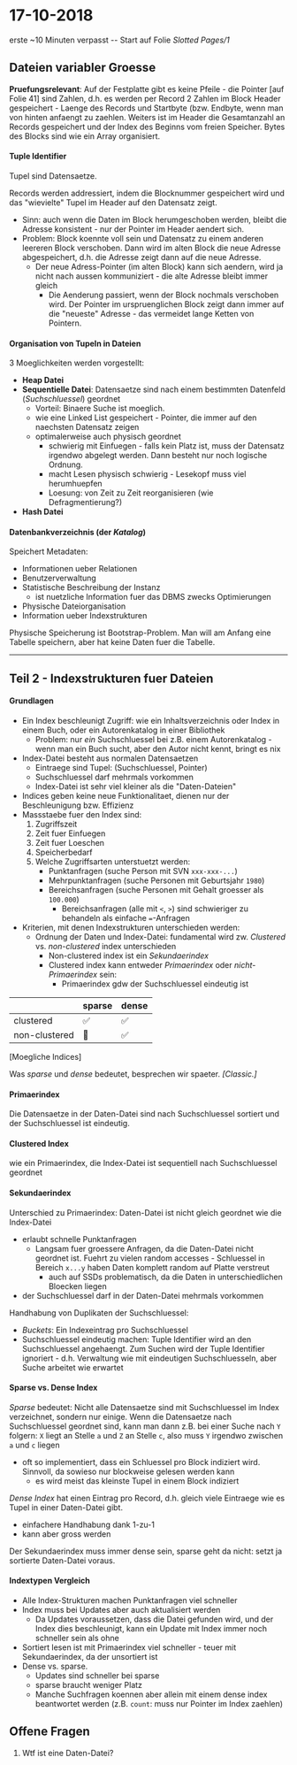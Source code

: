 # 17-10-2018

erste ~10 Minuten verpasst -- Start auf Folie *Slotted Pages/1*

<!--TOC-->

## Dateien variabler Groesse

**Pruefungsrelevant**: Auf der Festplatte gibt es keine Pfeile - die Pointer [auf Folie 41] sind Zahlen, d.h. es werden per Record 2 Zahlen im Block Header gespeichert - Laenge des Records und Startbyte (bzw. Endbyte, wenn man von hinten anfaengt zu zaehlen. Weiters ist im Header die Gesamtanzahl an Records gespeichert und der Index des Beginns vom freien Speicher. Bytes des Blocks sind wie ein Array organisiert.

#### Tuple Identifier

Tupel sind Datensaetze.

Records werden addressiert, indem die Blocknummer gespeichert wird und das "wievielte" Tupel im Header auf den Datensatz zeigt.

* Sinn: auch wenn die Daten im Block herumgeschoben werden, bleibt die Adresse konsistent - nur der Pointer im Header aendert sich.
* Problem: Block koennte voll sein und Datensatz zu einem anderen leereren Block verschoben. Dann wird im alten Block die neue Adresse abgespeichert, d.h. die Adresse zeigt dann auf die neue Adresse.
    * Der neue Adress-Pointer (im alten Block) kann sich aendern, wird ja nicht nach aussen kommuniziert - die alte Adresse bleibt immer gleich
        * Die Aenderung passiert, wenn der Block nochmals verschoben wird. Der Pointer im urspruenglichen Block zeigt dann immer auf die "neueste" Adresse - das vermeidet lange Ketten von Pointern.

#### Organisation von Tupeln in Dateien

3 Moeglichkeiten werden vorgestellt:

* **Heap Datei**
* **Sequentielle Datei**: Datensaetze sind nach einem bestimmten Datenfeld (*Suchschluessel*) geordnet
    * Vorteil: Binaere Suche ist moeglich. 
    * wie eine Linked List gespeichert - Pointer, die immer auf den naechsten Datensatz zeigen
    * optimalerweise auch physisch geordnet
        * schwierig mit Einfuegen - falls kein Platz ist, muss der Datensatz irgendwo abgelegt werden. Dann besteht nur noch logische Ordnung.
        * macht Lesen physisch schwierig - Lesekopf muss viel herumhuepfen
        * Loesung: von Zeit zu Zeit reorganisieren (wie Defragmentierung?)
* **Hash Datei**

#### Datenbankverzeichnis (der *Katalog*)

Speichert Metadaten:

* Informationen ueber Relationen
* Benutzerverwaltung
* Statistische Beschreibung der Instanz
    * ist nuetzliche Information fuer das DBMS zwecks Optimierungen
* Physische Dateiorganisation
* Information ueber Indexstrukturen

Physische Speicherung ist Bootstrap-Problem. Man will am Anfang eine Tabelle speichern, aber hat keine Daten fuer die Tabelle.

--- 

## Teil 2 - Indexstrukturen fuer Dateien

#### Grundlagen

* Ein Index beschleunigt Zugriff: wie ein Inhaltsverzeichnis oder Index in einem Buch, oder ein Autorenkatalog in einer Bibliothek
    * Problem: nur *ein* Suchschluessel bei z.B. einem Autorenkatalog - wenn man ein Buch sucht, aber den Autor nicht kennt, bringt es nix
* Index-Datei besteht aus normalen Datensaetzen
    * Eintraege sind Tupel: (Suchschluessel, Pointer)
    * Suchschluessel darf mehrmals vorkommen
    * Index-Datei ist sehr viel kleiner als die "Daten-Dateien"
* Indices geben keine neue Funktionalitaet, dienen nur der Beschleunigung bzw. Effizienz
* Massstaebe fuer den Index sind:
    1. Zugriffszeit
    2. Zeit fuer Einfuegen
    3. Zeit fuer Loeschen
    4. Speicherbedarf
    5. Welche Zugriffsarten unterstuetzt werden:
        * Punktanfragen (suche Person mit SVN ```xxx-xxx-...```)
        * Mehrpunktanfragen (suche Personen mit Geburtsjahr ```1980```)
        * Bereichsanfragen (suche Personen mit Gehalt groesser als ```100.000```)
            * Bereichsanfragen (alle mit ```<```, ```>```) sind schwieriger zu behandeln als einfache ```=```-Anfragen
* Kriterien, mit denen Indexstrukturen unterschieden werden:
    * Ordnung der Daten und Index-Datei: fundamental wird zw. *Clustered* vs. *non-clustered* index unterschieden
        * Non-clustered index ist ein *Sekundaerindex*
        * Clustered index kann entweder *Primaerindex* oder *nicht-Primaerindex* sein:
            * Primaerindex gdw der Suchschluessel eindeutig ist

|  | sparse | dense |
| --- | --- | --- |
| clustered | ✅ | ✅ |
| non-clustered | 🚫| ✅|
[Moegliche Indices]

Was *sparse* und *dense* bedeutet, besprechen wir spaeter. *[Classic.]*

#### Primaerindex

Die Datensaetze in der Daten-Datei sind nach Suchschluessel sortiert und der Suchschluessel ist eindeutig. 

#### Clustered Index

wie ein Primaerindex, die Index-Datei ist sequentiell nach Suchschluessel geordnet

#### Sekundaerindex

Unterschied zu Primaerindex: Daten-Datei ist nicht gleich geordnet wie die Index-Datei

* erlaubt schnelle Punktanfragen
    * Langsam fuer groessere Anfragen, da die Daten-Datei nicht geordnet ist. Fuehrt zu vielen random accesses - Schluessel in Bereich ```x...y``` haben Daten komplett random auf Platte verstreut
        * auch auf SSDs problematisch, da die Daten in unterschiedlichen Bloecken liegen
* der Suchschluessel darf in der Daten-Datei mehrmals vorkommen

Handhabung von Duplikaten der Suchschluessel:

* *Buckets*: Ein Indexeintrag pro Suchschluessel
* Suchschluessel eindeutig machen: Tuple Identifier wird an den Suchschluessel angehaengt. Zum Suchen wird der Tuple Identifier ignoriert - d.h. Verwaltung wie mit eindeutigen Suchschluesseln, aber Suche arbeitet wie erwartet

#### Sparse vs. Dense Index

*Sparse* bedeutet: Nicht alle Datensaetze sind mit Suchschluessel im Index verzeichnet, sondern nur einige. Wenn die Datensaetze nach Suchschluessel geordnet sind, kann man dann z.B. bei einer Suche nach ```Y``` folgern: ```X``` liegt an Stelle ```a``` und ```Z``` an Stelle ```c```, also muss ```Y``` irgendwo zwischen ```a``` und ```c``` liegen

* oft so implementiert, dass ein Schluessel pro Block indiziert wird. Sinnvoll, da sowieso nur blockweise gelesen werden kann
    * es wird meist das kleinste Tupel in einem Block indiziert

*Dense Index* hat einen Eintrag pro Record, d.h. gleich viele Eintraege wie es Tupel in einer Daten-Datei gibt. 

* einfachere Handhabung dank 1-zu-1
* kann aber gross werden

Der Sekundaerindex muss immer dense sein, sparse geht da nicht: setzt ja sortierte Daten-Datei voraus.

#### Indextypen Vergleich

* Alle Index-Strukturen machen Punktanfragen viel schneller
* Index muss bei Updates aber auch aktualisiert werden
    * Da Updates voraussetzen, dass die Datei gefunden wird, und der Index dies beschleunigt, kann ein Update mit Index immer noch schneller sein als ohne
* Sortiert lesen ist mit Primaerindex viel schneller - teuer mit Sekundaerindex, da der unsortiert ist
* Dense vs. sparse.
    * Updates sind schneller bei sparse
    * sparse braucht weniger Platz
    * Manche Suchfragen koennen aber allein mit einem dense index beantwortet werden (z.B. ```count```: muss nur Pointer im Index zaehlen)

## Offene Fragen

1. Wtf ist eine Daten-Datei?
